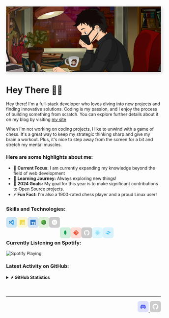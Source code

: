 <img src="./assets/Banner-Ultrawide.jpg" style="box-shadow: 3px 3px 10px #00000035">

# Hey There 👋🏻

Hey there! I'm a full-stack developer who loves diving into new projects and finding innovative solutions. Coding is my passion, and I enjoy the process of building something from scratch. You can explore further details about it on my blog by visiting <a href="https://professor5166.netlify.app/">my site</a>

When I'm not working on coding projects, I like to unwind with a game of chess. It's a great way to keep my strategic thinking sharp and give my brain a workout. Plus, it's nice to step away from the screen for a bit and stretch my mental muscles.

### **Here are some highlights about me:**

- 🔭 **Current Focus:** I am currently expanding my knowledge beyond the field of web development
- 🌱 **Learning Journey:** Always exploring new things!
- 🥅 **2024 Goals:** My goal for this year is to make significant contributions to Open Source projects.
- ⚡ **Fun Fact:** I'm also a 1900-rated chess player and a proud Linux user!

### **Skills and Technologies:**

<a href="https://code.visualstudio.com/" target="_blank"><img class="icon" align="left" alt="Visual Studio Code" width="35px" src="./assets/icons/vscode.svg" /></a>
<a href="https://developer.mozilla.org/en-US/docs/Web/JavaScript" target="_blank"><img class="icon" align="left" alt="JavaScript" width="35px" src="./assets/icons/javascript.svg" /></a>
<a href="https://www.typescriptlang.org/" target="_blank"><img class="icon" align="left" alt="TypeScript" width="35px" src="./assets/icons/typescript.svg" /></a>
<a href="https://nodejs.org/" target="_blank"><img class="icon" align="left" alt="Node.js" width="35px" src="./assets/icons/nodejs.svg" /></a>
<a href="https://nextjs.org/" target="_blank"><img class="icon" align="left" alt="Next.js" width="35px" src="./assets/icons/nextjs.svg" /></a>
<br/><br/>
<a href="https://www.mongodb.com/" target="_blank"><img class="icon" align="left" alt="MongoDB" width="35px" src="./assets/icons/mongodb.svg" /></a>
<a href="https://git-scm.com/" target="_blank"><img class="icon" align="left" alt="Git" width="35px" src="./assets/icons/git.svg"/></a>
<a href="https://github.com/" target="_blank"><img class="icon" align="left" alt="GitHub" width="35px" src="./assets/icons/github.svg" /></a>
<a href="https://reactjs.org/" target="_blank"><img class="icon" align="left" alt="React" width="35px" src="./assets/icons/react.svg" /></a>
<a href="https://tailwindcss.com/" target="_blank"><img class="icon" align="left" alt="Tailwind CSS" width="35px" src="./assets/icons/tailwindcss.svg" /></a>
<br/>

### **Currently Listening on Spotify:**

<img src="https://novatorem-seven-ashen.vercel.app/api/spotify" alt="Spotify Playing" width="365" />

### **Latest Activity on GitHub:**

<!--RECENT_ACTIVITY:start-->

<!--RECENT_ACTIVITY:end-->

<details>
  <summary><b>⚡ GitHub Statistics</b></summary>
  <br/>
  <img src="https://github-readme-stats.vercel.app/api?username=professor-2390&show_icons=true&theme=dracula#gh-dark-mode-only" alt="Github Stats" width="42%">
  <img src="https://github-readme-streak-stats.herokuapp.com?user=professor-2390&theme=dracula&mode=weekly" width="45%" alt="GitHub Streak">

</details>

<!-- Footer Connections  -->
<br/>
<br/>

---
<div align="right">
 <a href="https://discordapp.com/users/628269010362040321">
    <img alt="Professor | Discord" width="36px" src="./assets/icons/discord.svg" />
 </a>
 <a href="https://github.com/professor-2390/">
    <img alt="Professor | Github" width="36px" src="./assets/icons/github.svg" />
 </a>
</div>
